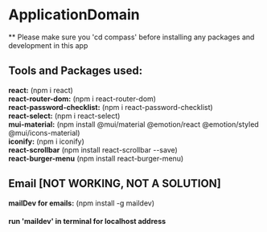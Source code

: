 # ApplicationDomain

** Please make sure you 'cd compass' before installing any packages and development in this app

## Tools and Packages used:
**react:** (npm i react) <br>
**react-router-dom:** (npm i react-router-dom) <br>
**react-password-checklist:** (npm i react-password-checklist) <br>
**react-select:** (npm i react-select) <br>
**mui-material:** (npm install @mui/material @emotion/react @emotion/styled @mui/icons-material) <br>
**iconify:** (npm i iconify) <br>
**react-scrollbar** (npm install react-scrollbar --save) <br>
**react-burger-menu** (npm install react-burger-menu) <br>

## Email [NOT WORKING, NOT A SOLUTION]
**mailDev for emails:** (npm install -g maildev)
#### run 'maildev' in terminal for localhost address

